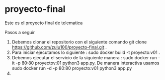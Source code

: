 # proyecto-final
Este es el proyecto final de telematica

Pasos a seguir

1. Debemos clonar el repositorio con el siguiente comando  git clone https://github.com/zulu100/proyecto-final.git .
2. Para iniciar ejecutamos lo siguiente : sudo docker build -t proyecto:v01 .
3. Debemos ejecutar el servicio de la siguiente manera : sudo docker run -it -p 80:80 proyectov:01 python3 app.py. De manera interactiva usamos sudo docker run -d -p 80:80 proyecto:v01 python3 app.py
4. 
